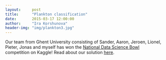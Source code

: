 ```yaml
---
layout:     post
title:      "Plankton classification"
date:       2015-03-17 12:00:00
author:     "Ira Korshunova"
header-img: "img/plankton3.jpg"
---
```

Our team from Ghent University consisting of Sander, Aaron, Jeroen, Lionel, Pieter, Jonas and
myself has won the [National Data Science Bowl](https://www.kaggle.com/c/datasciencebowl) competition on Kaggle!
Read about our solution [here](http://benanne.github.io/2015/03/17/plankton.html).


